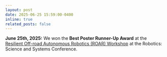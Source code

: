 ```yaml
---
layout: post
date: 2025-06-25 15:59:00-0400
inline: true
related_posts: false
---
```


**June 25th, 2025:** We won the **Best Poster Runner-Up Award** at the [Resilient Off-road Autonomous Robotics (ROAR) Workshop](https://off-roaders.github.io/off-road-workshop-2025/) at the Robotics: Science and Systems Conference.
